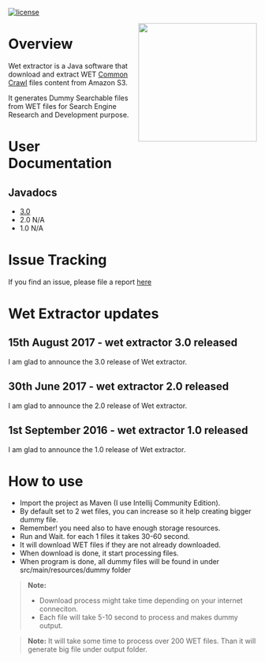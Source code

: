 [![license](https://img.shields.io/github/license/mashape/apistatus.svg)]()

<a href="url"><img src="http://dev.itbackyard.dk/wet-extractor/image/logo_wet_extractor.png" align="right" height="240" width="240" ></a>

# Overview

Wet extractor is a Java software that download and extract WET [Common Crawl][1] files content from Amazon S3.

It generates Dummy Searchable files from WET files for Search Engine Research and Development purpose.

# User Documentation

## Javadocs

* [3.0](http://dev.itbackyard.dk/wet-extractor/3/)
* 2.0 N/A
* 1.0 N/A


# Issue Tracking

If you find an issue, please file a report [here](https://github.com/maythamfahmi/wet-extractor2/issues)

# Wet Extractor updates

## 15th August 2017  - wet extractor 3.0 released

I am glad to announce the 3.0 release of Wet extractor.

## 30th June 2017  - wet extractor 2.0 released

I am glad to announce the 2.0 release of Wet extractor.

## 1st September 2016  - wet extractor 1.0 released

I am glad to announce the 1.0 release of Wet extractor.

# How to use
- Import the project as Maven (I use Intellij Community Edition).
- By default set to 2 wet files, you can increase so it help creating bigger dummy file.
- Remember! you need also to have enough storage resources.
- Run and Wait. for each 1 files it takes 30-60 second.
- It will download WET files if they are not already downloaded.
- When download is done, it start processing files.
- When program is done, all dummy files will be found in under src/main/resources/dummy folder

> **Note:**
> - Download process might take time depending on your internet conneciton. 
> - Each file will take 5-10 second to process and makes dummy output.


> **Note:** It will take some time to process over 200 WET files.
> Than it will generate big file under output folder.


[1]: http://commoncrawl.org
